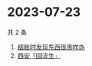 # 2023-07-23

共 2 条

<!-- BEGIN ZHIHUSEARCH -->
<!-- 最后更新时间 Sun Jul 23 2023 08:41:43 GMT+0800 (China Standard Time) -->
1. [结账时发现东西很贵咋办](https://www.zhihu.com/search?q=结账时发现东西很贵咋办)
1. [西安「回流生」](https://www.zhihu.com/search?q=西安「回流生」)
<!-- END ZHIHUSEARCH -->
